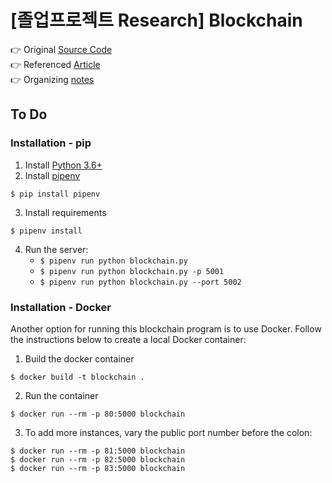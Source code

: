 # [졸업프로젝트 Research] Blockchain

👉 Original [Source Code](https://github.com/dvf/blockchain-book)  
👉 Referenced [Article](https://medium.com/@vanflymen/learn-blockchains-by-building-one-117428612f46)  
👉 Organizing [notes](https://www.notion.so/Blockchain-11ffb56bac994859a60f1afed442ed6c)

## To Do

### Installation - pip

1. Install [Python 3.6+](https://www.python.org/downloads/)
2. Install [pipenv](https://github.com/kennethreitz/pipenv)

```
$ pip install pipenv
```

3. Install requirements

```
$ pipenv install
```

4. Run the server:
   - `$ pipenv run python blockchain.py`
   - `$ pipenv run python blockchain.py -p 5001`
   - `$ pipenv run python blockchain.py --port 5002`

### Installation - Docker

Another option for running this blockchain program is to use Docker. Follow the instructions below to create a local Docker container:

1. Build the docker container

```
$ docker build -t blockchain .
```

2. Run the container

```
$ docker run --rm -p 80:5000 blockchain
```

3. To add more instances, vary the public port number before the colon:

```
$ docker run --rm -p 81:5000 blockchain
$ docker run --rm -p 82:5000 blockchain
$ docker run --rm -p 83:5000 blockchain
```
